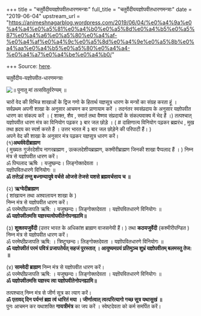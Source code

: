 +++
title = "चतुर्वेदीययज्ञोपवीतधारणमन्त्राः"
full_title = "चतुर्वेदीययज्ञोपवीतधारणमन्त्राः"
date = "2019-06-04"
upstream_url = "https://animeshnagarblog.wordpress.com/2019/06/04/%e0%a4%9a%e0%a4%a4%e0%a5%81%e0%a4%b0%e0%a5%8d%e0%a4%b5%e0%a5%87%e0%a4%a6%e0%a5%80%e0%a4%af-%e0%a4%af%e0%a4%9c%e0%a5%8d%e0%a4%9e%e0%a5%8b%e0%a4%aa%e0%a4%b5%e0%a5%80%e0%a4%a4-%e0%a4%a7%e0%a4%be%e0%a4%b0/"

+++
Source: [here](https://animeshnagarblog.wordpress.com/2019/06/04/%e0%a4%9a%e0%a4%a4%e0%a5%81%e0%a4%b0%e0%a5%8d%e0%a4%b5%e0%a5%87%e0%a4%a6%e0%a5%80%e0%a4%af-%e0%a4%af%e0%a4%9c%e0%a5%8d%e0%a4%9e%e0%a5%8b%e0%a4%aa%e0%a4%b5%e0%a5%80%e0%a4%a4-%e0%a4%a7%e0%a4%be%e0%a4%b0/).

चतुर्वेदीय-यज्ञोपवीत-धारणमन्त्राः

![॥ पुनातु मां तत्सवितुर्वरेण्यम्
॥](https://animeshnagarblog.files.wordpress.com/2015/07/wpid-img_20150718_195935.jpg?w=700)

चारों वेद की विभिन्न शाखाओं के द्विज गणो के हितार्थ यज्ञसूत्र धारण के
मन्त्रों का संग्रह करता हूं ।  
सर्वप्रथम अपनी शाखा के अनुसार आचमन कर प्राणायाम करें । तदनंतर
स्वसंप्रदाय के अनुसार यज्ञोपवीत धारण का संकल्प करें । ( शाक्त, शैव ,
स्मार्त तथा वैष्णव संप्रदायों के संकल्पवाक्य में भेद हैं ।) तत्पश्चात्
यज्ञोपवीत धारण मंत्र का विनियोग पढ़कर ३ बार जल छोड़े । ( # दाक्षिणात्य
विनियोग पढ़कर ब्रह्मरंध , मुख तथा ह्रदय का स्पर्श करते हैं । उत्तर भारत
में ३ बार जल छोड़ेने की परिपाटी हैं। )  
अपने वेद की शाखा के अनुसार मंत्र पढ़कर यज्ञसुत्र धारण करें।  
(१)**अथर्ववेदीब्राह्मण**  
( मुख्यतः गुर्जरदेशीय नागरब्राह्मण , उत्कलदेशीयब्राह्मण, कश्मीरीब्राह्मण
जिनकी शाखा पैप्पलाद हैं । ) निम्न मंत्र से यज्ञोपवीत धारण करें।  
ॐ पिप्पलाद ऋषिः । यजुष्छन्दः। लिङ्गोक्तदेवता ।  
यज्ञॊपवितधारणे विनियोगः ॥  
**ॐ तत्तेऽहं तन्तु बध्नाम्यायुषे वर्चसे ओजसे तेजसे यशसे ब्रह्मवर्चसाय च
॥**

(२) **ऋग्वेदीब्राह्मण**  
( शांखायन तथा अश्वालायन शाखा के )  
निम्न मंत्र से यज्ञोपवीत धारण करें।  
ॐ परमेष्ठीप्रजापति ऋषि: । यजुष्छन्दः। लिङ्गोक्तदेवता । यज्ञॊपवितधारणे
विनियोगः ॥  
**ॐ यज्ञोपवीतमसि यज्ञस्यत्वोपवीतेनोपनह्यामि॥**

(३) **शुक्लयजुर्वेदी** (उत्तर भारत के अधिकांश ब्राह्मण वाजसनेयी हैं। )
तथा **कठयजुर्वेदी** (कश्मीरीपण्डित ) निम्न मंत्र से यज्ञोपवीत धारण
करें।  
ॐ परमेष्ठीप्रजापति ऋषि: । त्रिष्टुप्छन्दः। लिङ्गोक्तदेवता ।
यज्ञॊपवितधारणे विनियोगः ॥  
**ॐ यज्ञोपवीतं परमं पवित्रं प्रजापतेर्यत् सहजं पुरस्तात् । आयुष्यमग्रयं
प्रतिमुञ्च शुभ्रं यज्ञोपवीतम् बलमस्तु तेज: ॥**

(४) **सामवेदी ब्राह्मण** निम्न मंत्र से यज्ञोपवीत धारण करें।  
ॐ परमेष्ठीप्रजापति ऋषि: । यजुष्छन्दः। लिङ्गोक्तदेवता । यज्ञॊपवितधारणे
विनियोगः ॥  
**ॐ यज्ञोपवीतमसि यज्ञस्य त्वा यज्ञोपवीतेनोपनह्यामि॥**

तत्पश्चात् निम्न मंत्र से जीर्ण सूत्र का त्याग करें।  
**ॐ एतावद् दिन पर्यन्तं ब्रह्म त्वं धारितं मया । जीर्णात्वात्
त्वत्परित्यागो गच्छ सूत्र यथासुखं ॥**  
पुनः आचमन कर यथाशक्ति **गायत्रीमंत्र** का जप करें । स्वेष्टदेवता को कर्म
समर्पित करें।

